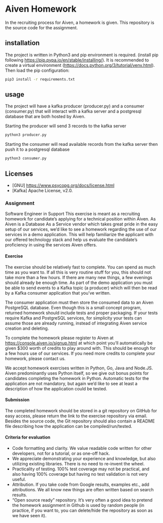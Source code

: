 # Aiven Homework
In the recruiting process for Aiven, a homework is given. This repository is the source code for the assignment. 

## installation
The project is written in Python3 and pip environment is required. (install pip following https://pip.pypa.io/en/stable/installing/). It is recommended to create a virtual environment (https://docs.python.org/3/tutorial/venv.html).
Then load the pip configuration:
```bash
pip3 install -r requirements.txt
```

## usage
The project will have a kafka producer (producer.py) and a consumer (consumer.py) that will interact with a kafka server and a postgresql database that are both hosted by Aiven. 

Starting the producer will send 3 records to the kafka server
```bash
python3 producer.py
```

Starting the consumer will read available records from the kafka server then push it to a postgresql database
```bash
python3 consumer.py
```

## Licenses
* [GNU] https://www.psycopg.org/docs/license.html
* [Kafka] Apache License, v2.0. 

### Assignment
Software Engineer in Support
This exercise is meant as a recruiting homework for candidate’s applying for a technical position within Aiven. As Aiven is a Database As a Service vendor which takes great pride in the easy setup of our services, we’d like to see a homework regarding the use of our services in a demo application. This will help familiarize the applicant with our offered technology stack and help us evaluate the candidate’s proficiency in using the services Aiven offers.

#### Exercise

The exercise should be relatively fast to complete. You can spend as much time as you want to. If all this is very routine stuff for you, this should not take more than a few hours. If there are many new things, a few evenings should already be enough time.
As part of the demo application you must be able to send events to a Kafka topic (a producer) which will then be read by a Kafka consumer application that you’ve written.

The consumer application must then store the consumed data to an Aiven PostgreSQL database.
Even though this is a small concept program, returned homework should include tests and proper packaging. If your tests require Kafka and PostgreSQL services, for simplicity your tests can assume those are already running, instead of integrating Aiven service creation and deleting.

To complete the homework please register to Aiven at https://console.aiven.io/signup.html at which point you’ll automatically be given $300 worth of credits to play around with. This should be enough for a few hours use of our services. If you need more credits to complete your homework, please contact us.

We accept homework exercises written in Python, Go, Java and Node.JS. Aiven predominantly uses Python itself, so we give out bonus points for candidates completing the homework in Python.
Automatic tests for the application are not mandatory, but again we’d like to see at least a description of how the application could be tested.

#### Submission 

The completed homework should be stored in a git repository on GitHub for easy access, please return the link to the exercise repository via email.
Besides the source code, the Git repository should also contain a README file describing how the application can be compiled/run/tested.

#### Criteria for evaluation 
* Code formatting and clarity. We value readable code written for other developers, not for a tutorial, or as one-off hack.
* We appreciate demonstrating your experience and knowledge, but also utilizing existing libraries. There is no need to re-invent the wheel.
* Practicality of testing. 100% test coverage may not be practical, and also having 100% coverage but having no test validation is not very useful.
* Attribution. If you take code from Google results, examples etc., add attributions. We all know new things are often written based on search results.
* “Open source ready” repository. It’s very often a good idea to pretend the homework assignment in Github is used by random people (in practice, if you want to, you can delete/hide the repository as soon as we have seen it).
